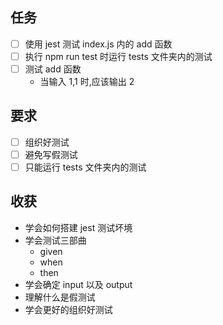 ## 任务

- [ ] 使用 jest 测试 index.js 内的 add 函数
- [ ] 执行 npm run test 时运行 tests 文件夹内的测试
- [ ] 测试 add 函数
  - 当输入 1,1 时,应该输出 2

## 要求

- [ ] 组织好测试
- [ ] 避免写假测试
- [ ] 只能运行 tests 文件夹内的测试

## 收获

- 学会如何搭建 jest 测试坏境
- 学会测试三部曲
  - given
  - when
  - then
- 学会确定 input 以及 output
- 理解什么是假测试
- 学会更好的组织好测试
